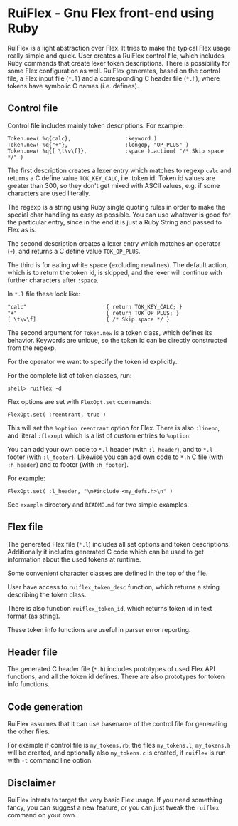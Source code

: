 # RuiFlex - Gnu Flex front-end using Ruby

RuiFlex is a light abstraction over Flex. It tries to make the typical
Flex usage really simple and quick. User creates a RuiFlex control
file, which includes Ruby commands that create lexer token
descriptions. There is possibility for some Flex configuration as
well. RuiFlex generates, based on the control file, a Flex input file
(`*.l`) and a corresponding C header file (`*.h`), where tokens have
symbolic C names (i.e. defines).


## Control file

Control file includes mainly token descriptions. For example:

    Token.new( %q{calc},                 :keyword )
    Token.new( %q{"+"},                  :longop, "OP_PLUS" )
    Token.new( %q{[ \t\v\f]},            :space ).action( "/* Skip space */" )


The first description creates a lexer entry which matches to regexp
`calc` and returns a C define value `TOK_KEY_CALC`, i.e. token
id. Token id values are greater than 300, so they don't get mixed with
ASCII values, e.g. if some characters are used literally.

The regexp is a string using Ruby single quoting rules in order to
make the special char handling as easy as possible. You can use
whatever is good for the particular entry, since in the end it is just
a Ruby String and passed to Flex as is.

The second description creates a lexer entry which matches an operator
(`+`), and returns a C define value `TOK_OP_PLUS`.

The third is for eating white space (excluding newlines). The default
action, which is to return the token id, is skipped, and the lexer
will continue with further characters after `:space`.

In `*.l` file these look like:

    "calc"                         { return TOK_KEY_CALC; }
    "+"                            { return TOK_OP_PLUS; }
    [ \t\v\f]                      { /* Skip space */ }


The second argument for `Token.new` is a token class, which defines
its behavior. Keywords are unique, so the token id can be directly
constructed from the regexp.

For the operator we want to specify the token id explicitly.

For the complete list of token classes, run:

    shell> ruiflex -d


Flex options are set with `FlexOpt.set` commands:

    FlexOpt.set( :reentrant, true )


This will set the `%option reentrant` option for Flex. There is also
`:lineno`, and literal `:flexopt` which is a list of custom entries to
`%option`.

You can add your own code to `*.l` header (with `:l_header`), and to
`*.l` footer (with `:l_footer`). Likewise you can add own code to
`*.h` C file (with `:h_header`) and to footer (with `:h_footer`).

For example:

    FlexOpt.set( :l_header, "\n#include <my_defs.h>\n" )


See `example` directory and `README.md` for two simple examples.


## Flex file

The generated Flex file (`*.l`) includes all set options and token
descriptions. Additionally it includes generated C code which can be
used to get information about the used tokens at runtime.

Some convenient character classes are defined in the top of the file.

User have access to `ruiflex_token_desc` function, which returns a
string describing the token class.

There is also function `ruiflex_token_id`, which returns token id in
text format (as string).

These token info functions are useful in parser error reporting.


## Header file

The generated C header file (`*.h`) includes prototypes of used Flex
API functions, and all the token id defines. There are also prototypes
for token info functions.


## Code generation

RuiFlex assumes that it can use basename of the control file for
generating the other files.

For example if control file is `my_tokens.rb`, the files
`my_tokens.l`, `my_tokens.h` will be created, and optionally also
`my_tokens.c` is created, if `ruiflex` is run with `-t` command line
option.


## Disclaimer

RuiFlex intents to target the very basic Flex usage. If you need
something fancy, you can suggest a new feature, or you can just tweak
the `ruiflex` command on your own.
